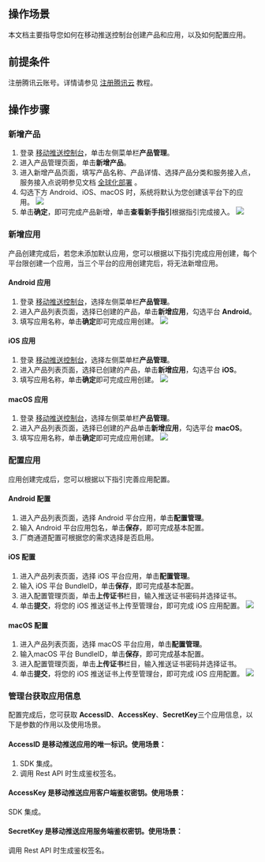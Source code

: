 ## 操作场景

本文档主要指导您如何在移动推送控制台创建产品和应用，以及如何配置应用。

## 前提条件

注册腾讯云账号。详情请参见 [注册腾讯云](https://cloud.tencent.com/document/product/378/17985) 教程。

## 操作步骤

### 新增产品

1. 登录 [移动推送控制台](https://console.cloud.tencent.com/tpns)，单击左侧菜单栏**产品管理**。
2. 进入产品管理页面，单击**新增产品**。
3. 进入新增产品页面，填写产品名称、产品详情、选择产品分类和服务接入点，服务接入点说明参见文档 [全球化部署](https://cloud.tencent.com/document/product/548/41761) 。
4. 勾选下方 Android、iOS、macOS 时，系统将默认为您创建该平台下的应用。
	 ![](https://main.qcloudimg.com/raw/b5de83b4da592e085e90d2ea8370acd4.jpg)
5. 单击**确定**，即可完成产品新增，单击**查看新手指引**根据指引完成接入。
	 ![](https://main.qcloudimg.com/raw/e4f98c5b7a615009ccbff29d0a7fb166.jpg)

### 新增应用

产品创建完成后，若您未添加默认应用，您可以根据以下指引完成应用创建，每个平台限创建一个应用，当三个平台的应用创建完后，将无法新增应用。

#### Android 应用

1. 登录 [移动推送控制台](https://console.cloud.tencent.com/tpns)，选择左侧菜单栏**产品管理**。
2. 进入产品列表页面，选择已创建的产品，单击**新增应用**，勾选平台 **Android**。
3. 填写应用名称，单击**确定**即可完成应用创建。
	 ![](https://main.qcloudimg.com/raw/04ec7ba0f17c184cc8a700c301edba10.jpg)

#### iOS 应用

1. 登录 [移动推送控制台](https://console.cloud.tencent.com/tpns)，选择左侧菜单栏**产品管理**。
2. 进入产品列表页面，选择已创建的产品，单击**新增应用**，勾选平台 **iOS**。
3. 填写应用名称，单击**确定**即可完成应用创建。
	 ![](https://main.qcloudimg.com/raw/79388a4f6dbc6c55be7ad37d1b9674ac.jpg)

#### macOS 应用

1. 登录 [移动推送控制台](https://console.cloud.tencent.com/tpns)，选择左侧菜单栏**产品管理**。
2. 进入产品列表页面，选择已创建的产品单击**新增应用**，勾选平台 **macOS**。
3. 填写应用名称，单击**确定**即可完成应用创建。
	 ![](https://main.qcloudimg.com/raw/e041b6b23987cbb1ccf4d1a7f3fcef91.jpg)

### 配置应用

应用创建完成后，您可以根据以下指引完善应用配置。

#### Android 配置

1. 进入产品列表页面，选择 Android 平台应用，单击**配置管理**。
2. 输入 Android 平台应用包名，单击**保存**，即可完成基本配置。
3. 厂商通道配置可根据您的需求选择是否启用。

#### iOS 配置

1. 进入产品列表页面，选择 iOS 平台应用，单击**配置管理**。
2. 输入 iOS 平台 BundleID，单击**保存**，即可完成基本配置。
3. 进入配置管理页面，单击**上传证书**栏目，输入推送证书密码并选择证书。
4. 单击**提交**，将您的 iOS 推送证书上传至管理台，即可完成 iOS 应用配置。
	 ![](https://qcloudimg.tencent-cloud.cn/raw/4a4551a3cd0f76d7fa9fbeff63d6bff7.png)
#### macOS 配置

1. 进入产品列表页面，选择 macOS 平台应用，单击**配置管理**。
2. 输入macOS 平台 BundleID，单击**保存**，即可完成基本配置。
3. 进入配置管理页面，单击**上传证书**栏目，输入推送证书密码并选择证书。
4. 单击**提交**，将您的 iOS 推送证书上传至管理台，即可完成 iOS 应用配置。
	 ![](https://qcloudimg.tencent-cloud.cn/raw/4a4551a3cd0f76d7fa9fbeff63d6bff7.png)
	 
### 管理台获取应用信息

配置完成后，您可获取 **AccessID**、**AccessKey**、**SecretKey**三个应用信息，以下是参数的作用以及使用场景。

#### AccessID 是移动推送应用的唯一标识。使用场景：
1. SDK 集成。
2. 调用 Rest API 时生成鉴权签名。
 	
#### AccessKey 是移动推送应用客户端鉴权密钥。使用场景：
SDK 集成。

#### SecretKey 是移动推送应用服务端鉴权密钥。使用场景：
调用 Rest API 时生成鉴权签名。


